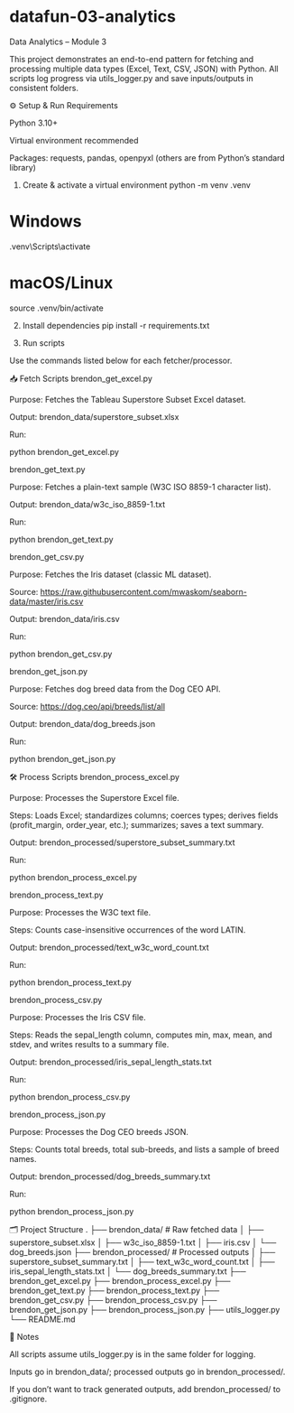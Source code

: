 # datafun-03-analytics
Data Analytics – Module 3

This project demonstrates an end-to-end pattern for fetching and processing multiple data types (Excel, Text, CSV, JSON) with Python.
All scripts log progress via utils_logger.py and save inputs/outputs in consistent folders.

⚙️ Setup & Run
Requirements

Python 3.10+

Virtual environment recommended

Packages: requests, pandas, openpyxl (others are from Python’s standard library)

1) Create & activate a virtual environment
python -m venv .venv
# Windows
.venv\Scripts\activate
# macOS/Linux
source .venv/bin/activate

2) Install dependencies
pip install -r requirements.txt

3) Run scripts

Use the commands listed below for each fetcher/processor.

📥 Fetch Scripts
brendon_get_excel.py

Purpose: Fetches the Tableau Superstore Subset Excel dataset.

Output: brendon_data/superstore_subset.xlsx

Run:

python brendon_get_excel.py

brendon_get_text.py

Purpose: Fetches a plain-text sample (W3C ISO 8859-1 character list).

Output: brendon_data/w3c_iso_8859-1.txt

Run:

python brendon_get_text.py

brendon_get_csv.py

Purpose: Fetches the Iris dataset (classic ML dataset).

Source: https://raw.githubusercontent.com/mwaskom/seaborn-data/master/iris.csv

Output: brendon_data/iris.csv

Run:

python brendon_get_csv.py

brendon_get_json.py

Purpose: Fetches dog breed data from the Dog CEO API.

Source: https://dog.ceo/api/breeds/list/all

Output: brendon_data/dog_breeds.json

Run:

python brendon_get_json.py

🛠 Process Scripts
brendon_process_excel.py

Purpose: Processes the Superstore Excel file.

Steps: Loads Excel; standardizes columns; coerces types; derives fields (profit_margin, order_year, etc.); summarizes; saves a text summary.

Output: brendon_processed/superstore_subset_summary.txt

Run:

python brendon_process_excel.py

brendon_process_text.py

Purpose: Processes the W3C text file.

Steps: Counts case-insensitive occurrences of the word LATIN.

Output: brendon_processed/text_w3c_word_count.txt

Run:

python brendon_process_text.py

brendon_process_csv.py

Purpose: Processes the Iris CSV file.

Steps: Reads the sepal_length column, computes min, max, mean, and stdev, and writes results to a summary file.

Output: brendon_processed/iris_sepal_length_stats.txt

Run:

python brendon_process_csv.py

brendon_process_json.py

Purpose: Processes the Dog CEO breeds JSON.

Steps: Counts total breeds, total sub-breeds, and lists a sample of breed names.

Output: brendon_processed/dog_breeds_summary.txt

Run:

python brendon_process_json.py

🗂 Project Structure
.
├── brendon_data/                     # Raw fetched data
│   ├── superstore_subset.xlsx
│   ├── w3c_iso_8859-1.txt
│   ├── iris.csv
│   └── dog_breeds.json
├── brendon_processed/                # Processed outputs
│   ├── superstore_subset_summary.txt
│   ├── text_w3c_word_count.txt
│   ├── iris_sepal_length_stats.txt
│   └── dog_breeds_summary.txt
├── brendon_get_excel.py
├── brendon_process_excel.py
├── brendon_get_text.py
├── brendon_process_text.py
├── brendon_get_csv.py
├── brendon_process_csv.py
├── brendon_get_json.py
├── brendon_process_json.py
├── utils_logger.py
└── README.md

🔎 Notes

All scripts assume utils_logger.py is in the same folder for logging.

Inputs go in brendon_data/; processed outputs go in brendon_processed/.

If you don’t want to track generated outputs, add brendon_processed/ to .gitignore.